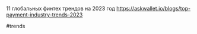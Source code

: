 
11 глобальных финтех трендов на 2023 год https://askwallet.io/blogs/top-payment-industry-trends-2023

#trends 